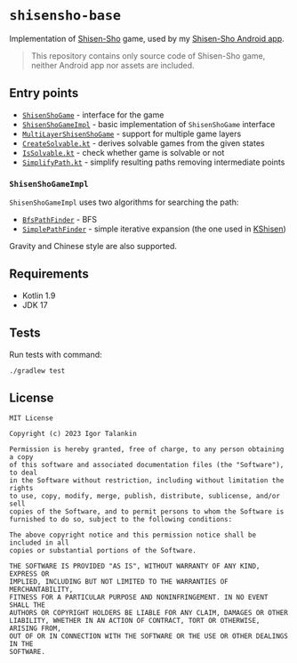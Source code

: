# `shisensho-base`

Implementation of [Shisen-Sho](https://en.wikipedia.org/wiki/Shisen-Sho) game, used by my
[Shisen-Sho Android app](https://play.google.com/store/apps/details?id=com.italankin.shisensho).

> This repository contains only source code of Shisen-Sho game, neither Android app nor assets are included.

## Entry points

* [`ShisenShoGame`](src/main/kotlin/com/italankin/shisensho/game/ShisenShoGame.kt) - interface for the game
* [`ShisenShoGameImpl`](src/main/kotlin/com/italankin/shisensho/game/impl/ShisenShoGameImpl.kt) - basic implementation
  of `ShisenShoGame` interface
* [`MultiLayerShisenShoGame`](src/main/kotlin/com/italankin/shisensho/game/MultiLayerShisenShoGame.kt) - support for
  multiple game layers
* [`CreateSolvable.kt`](src/main/kotlin/com/italankin/shisensho/game/util/CreateSolvable.kt) - derives solvable games
  from the given states
* [`IsSolvable.kt`](src/main/kotlin/com/italankin/shisensho/game/util/IsSolvable.kt) - check whether game is
  solvable or not
* [`SimplifyPath.kt`](src/main/kotlin/com/italankin/shisensho/game/util/SimplifyPath.kt) - simplify resulting paths
  removing intermediate points

### `ShisenShoGameImpl`

`ShisenShoGameImpl` uses two algorithms for searching the path:

* [`BfsPathFinder`](src/main/kotlin/com/italankin/shisensho/game/impl/BfsPathFinder.kt) - BFS
* [`SimplePathFinder`](src/main/kotlin/com/italankin/shisensho/game/impl/SimplePathFinder.kt) - simple iterative
  expansion (the one used in [KShisen](https://apps.kde.org/kshisen/))

Gravity and Chinese style are also supported.

## Requirements

* Kotlin 1.9
* JDK 17

## Tests

Run tests with command:

```shell
./gradlew test
```

## License

```
MIT License

Copyright (c) 2023 Igor Talankin

Permission is hereby granted, free of charge, to any person obtaining a copy
of this software and associated documentation files (the "Software"), to deal
in the Software without restriction, including without limitation the rights
to use, copy, modify, merge, publish, distribute, sublicense, and/or sell
copies of the Software, and to permit persons to whom the Software is
furnished to do so, subject to the following conditions:

The above copyright notice and this permission notice shall be included in all
copies or substantial portions of the Software.

THE SOFTWARE IS PROVIDED "AS IS", WITHOUT WARRANTY OF ANY KIND, EXPRESS OR
IMPLIED, INCLUDING BUT NOT LIMITED TO THE WARRANTIES OF MERCHANTABILITY,
FITNESS FOR A PARTICULAR PURPOSE AND NONINFRINGEMENT. IN NO EVENT SHALL THE
AUTHORS OR COPYRIGHT HOLDERS BE LIABLE FOR ANY CLAIM, DAMAGES OR OTHER
LIABILITY, WHETHER IN AN ACTION OF CONTRACT, TORT OR OTHERWISE, ARISING FROM,
OUT OF OR IN CONNECTION WITH THE SOFTWARE OR THE USE OR OTHER DEALINGS IN THE
SOFTWARE.
```
